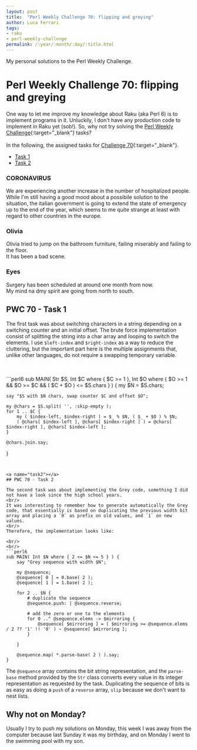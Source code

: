 ```yaml
---
layout: post
title:  "Perl Weekly Challenge 70: flipping and greying"
author: Luca Ferrari
tags:
- raku
- perl-weekly-challenge
permalink: /:year/:month/:day/:title.html
---
```

My personal solutions to the Perl Weekly Challenge.

# Perl Weekly Challenge 70: flipping and greying

One way to let me improve my knowledge about Raku (aka Perl 6) is to implement programs in it.
Unluckily, I don't have any production code to implement in Raku yet (sob!).
So, why not try solving the [Perl Weekly Challenge](https://perlweeklychallenge.org/){:target="_blank"} tasks?
<br/>
<br/>
In the following, the assigned tasks for [Challenge 70](https://perlweeklychallenge.org/blog/perl-weekly-challenge-070/){:target="_blank"}.
<br/>
- [Task 1](#task1)
- [Task 2](#task2)


### CORONAVIRUS
We are experiencing another increase in the number of hospitalized people.
<br/>
While I'm still having a good mood about a possibile solution to the situation, the italian government is going to extend the state of emergency up to the end of the year, which seems to me quite strange at least with regard to other countries in the europe.


### Olivia
Olivia tried to jump on the bathroom furniture, failing miserably and failing to the floor.
<br/>
It has been a bad scene.


### Eyes

Surgery has been scheduled at around one month from now.
<br/>
My mind na dmy spirit are going from north to south.

<a name="task1"></a>
## PWC 70 - Task 1

The first task was about switching characters in a string depending on a switching counter and an initial offset.
The brute force implementation consist of splitting the string into a char array and looping to switch the elements. I use `$left-index` and `$right-index` as a way to reduce the cluttering, but the important part here is the multiple assignments that, unlike other languages, do not require a swapping temporary variable.


<br/>
<br/>
```perl6
sub MAIN( Str $S,
          Int $C where { $C >= 1 },
          Int $O where { $O >= 1 && $O >= $C && ( $C + $O ) <= $S.chars } ) {
    my $N = $S.chars;

    say "$S with $N chars, swap counter $C and offset $O";

    my @chars = $S.split( '', :skip-empty );
    for 1 .. $C {
        my ( $index-left, $index-right ) = $_ % $N, ( $_ + $O ) % $N;
        ( @chars[ $index-left ], @chars[ $index-right ] ) = @chars[ $index-right ], @chars[ $index-left ];
    }

    @chars.join.say;
}
```


<a name="task2"></a>
## PWC 70 - Task 2

The second task was about implementing the Grey code, something I did not have a look since the high school years.
<br/>
It was interesting to remember how to generate automatically the Grey code, that essentially is based on duplicating the previous width bit array and placing a `0` as prefix on old values, and `1` on new values.
<br/>
Therefore, the implementation looks like:

<br/>
<br/>
```perl6
sub MAIN( Int $N where { 2 <= $N <= 5 } ) {
    say "Grey sequence with width $N";

    my @sequence;
    @sequence[ 0 ] = 0.base( 2 );
    @sequence[ 1 ] = 1.base( 2 );

    for 2 .. $N {
        # duplicate the sequence
        @sequence.push: | @sequence.reverse;

        # add the zero or one to the elements
        for 0 ..^ @sequence.elems -> $mirroring {
            @sequence[ $mirroring ] = ( $mirroring >= @sequence.elems / 2 ?? '1' !! '0' ) ~ @sequence[ $mirroring ];
        }

    }

    @sequence.map( *.parse-base( 2 ) ).say;
}
```


The `@sequence` array contains the bit string representation, and the `parse-base` method provided by the `Str` class converts every value in its integer representation as requested by the task.
Duplicating the sequence of bits is as easy as doing a `push` of a `reverse` array, `slip` because we don't want to nest lists.


## Why not on Monday?

Usually I try to push my solutions on Monday, this week I was away from the computer because last Sunday it was my birthday, and on Monday I went to the swimming pool with my son.
